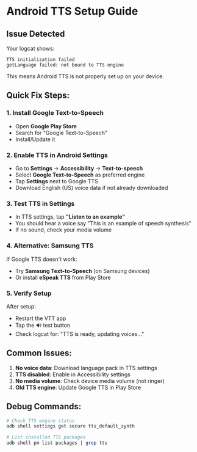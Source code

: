 # Android TTS Setup Guide

## Issue Detected
Your logcat shows:
```
TTS initialization failed
getLanguage failed: not bound to TTS engine
```

This means Android TTS is not properly set up on your device.

## Quick Fix Steps:

### 1. Install Google Text-to-Speech
- Open **Google Play Store**
- Search for "Google Text-to-Speech"
- Install/Update it

### 2. Enable TTS in Android Settings
- Go to **Settings** → **Accessibility** → **Text-to-speech**
- Select **Google Text-to-Speech** as preferred engine
- Tap **Settings** next to Google TTS
- Download English (US) voice data if not already downloaded

### 3. Test TTS in Settings
- In TTS settings, tap **"Listen to an example"**
- You should hear a voice say "This is an example of speech synthesis"
- If no sound, check your media volume

### 4. Alternative: Samsung TTS
If Google TTS doesn't work:
- Try **Samsung Text-to-Speech** (on Samsung devices)
- Or install **eSpeak TTS** from Play Store

### 5. Verify Setup
After setup:
- Restart the VTT app
- Tap the 🔊 test button
- Check logcat for: "TTS is ready, updating voices..."

## Common Issues:

1. **No voice data**: Download language pack in TTS settings
2. **TTS disabled**: Enable in Accessibility settings  
3. **No media volume**: Check device media volume (not ringer)
4. **Old TTS engine**: Update Google TTS in Play Store

## Debug Commands:
```bash
# Check TTS engine status
adb shell settings get secure tts_default_synth

# List installed TTS packages
adb shell pm list packages | grep tts
``` 